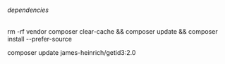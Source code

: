 
###### dependencies
rm -rf vendor
composer clear-cache && composer update && composer install --prefer-source

composer update james-heinrich/getid3:2.0
